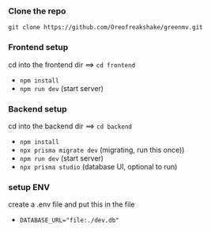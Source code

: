 ### Clone the repo

`git clone https://github.com/Oreofreakshake/greenmv.git`

### Frontend setup

cd into the frontend dir ==> `cd frontend`

-   `npm install`
-   `npm run dev` (start server)

### Backend setup

cd into the backend dir ==> `cd backend`

-   `npm install`
-   `npx prisma migrate dev` (migrating, run this once))
-   `npm run dev` (start server)
-   `npx prisma studio` (database UI, optional to run)

### setup ENV

create a .env file and put this in the file

-   `DATABASE_URL="file:./dev.db"`
